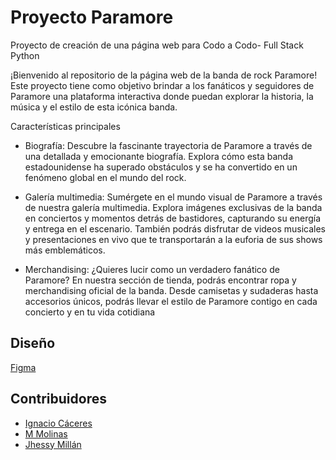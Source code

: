 # Proyecto Paramore 
Proyecto de creación de una página web para Codo a Codo- Full Stack Python

¡Bienvenido al repositorio de la página web de la banda de rock Paramore! Este proyecto tiene como objetivo brindar a los fanáticos y seguidores de Paramore una plataforma interactiva donde puedan explorar la historia, la música y el estilo de esta icónica banda.

Características principales
* Biografía: Descubre la fascinante trayectoria de Paramore a través de una detallada y emocionante biografía. Explora cómo esta banda estadounidense ha superado obstáculos y se ha convertido en un fenómeno global en el mundo del rock.

* Galería multimedia: Sumérgete en el mundo visual de Paramore a través de nuestra galería multimedia. Explora imágenes exclusivas de la banda en conciertos y momentos detrás de bastidores, capturando su energía y entrega en el escenario. También podrás disfrutar de videos musicales y presentaciones en vivo que te transportarán a la euforia de sus shows más emblemáticos.

* Merchandising: ¿Quieres lucir como un verdadero fanático de Paramore? En nuestra sección de tienda, podrás encontrar ropa y merchandising oficial de la banda. Desde camisetas y sudaderas hasta accesorios únicos, podrás llevar el estilo de Paramore contigo en cada concierto y en tu vida cotidiana

## Diseño
[Figma](https://www.figma.com/file/DXj3Dnv35b9OcpdO9wsB4c/Paramore-Project?type=design&node-id=0%3A1&t=gIlRzIgMC50LA9qz-1)

## Contribuidores
- [Ignacio Cáceres](https://github.com/nacho83-create)
- [M Molinas](https://github.com/MlMolinas)
- [Jhessy Millán](https://github.com/jhessym)
